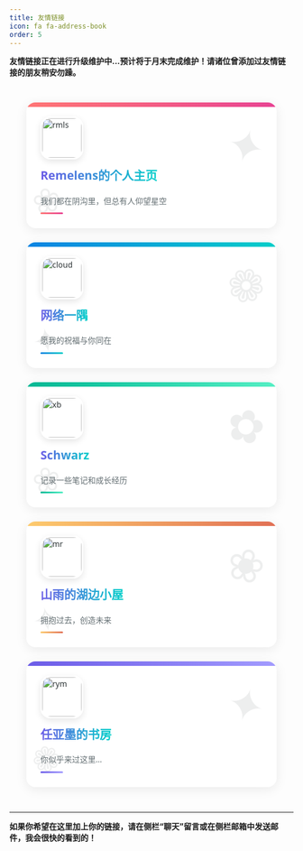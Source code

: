 ```yaml
---
title: 友情链接
icon: fa fa-address-book
order: 5
---
```

<style type="text/css">

/*我们如今拥有更为现代的友情链接设计思路*/

:root {
  --primary-font: 'Segoe UI', system-ui, -apple-system, sans-serif;
}

.links-container {
    display: grid;
    grid-template-columns: repeat(auto-fill, minmax(300px, 1fr));
    gap: 25px;
    padding: 30px;
    max-width: 1400px;
    margin: 0 auto;
    font-family: var(--primary-font);
}

.linksbox {
    position: relative;
    border-radius: 16px;
    padding: 25px;
    transition: all 0.4s cubic-bezier(0.25, 0.8, 0.25, 1);
    box-shadow: 0 4px 20px rgba(0, 0, 0, 0.08);
    overflow: hidden;
    color: #2d3436;
    background: white;
    border: none;
}

.linksbox::before {
    content: '';
    position: absolute;
    top: 0;
    left: 0;
    width: 100%;
    height: 8px;
    background: linear-gradient(90deg, #ff7675, #0984e3);
}

.linksbox::after {
    content: '';
    position: absolute;
    bottom: -50%;
    right: -50%;
    width: 100%;
    height: 100%;
    background: radial-gradient(circle, rgba(255,255,255,0.2) 0%, rgba(255,255,255,0) 70%);
    transform: scale(0);
    transition: transform 0.6s ease-out;
    z-index: 0;
}

.linksbox:hover {
    transform: translateY(-8px);
    box-shadow: 0 12px 28px rgba(0, 0, 0, 0.15);
}

.linksbox:hover::after {
    transform: scale(2);
}

.links-content {
    position: relative;
    z-index: 1;
    display: flex;
    flex-direction: column;
    height: 100%;
}

.links-image-container {
    display: flex;
    align-items: center;
    margin-bottom: 15px;
}

.linksimage {
    width: 70px;
    height: 70px;
    border-radius: 18px;
    object-fit: cover;
    box-shadow: 0 4px 12px rgba(0, 0, 0, 0.1);
    transition: all 0.3s ease;
    border: 3px solid white;
}

.linksbox:hover .linksimage {
    transform: rotate(5deg) scale(1.05);
    box-shadow: 0 8px 16px rgba(0, 0, 0, 0.15);
}

.linkstitle {
    font-size: 1.5em;
    font-weight: 700;
    margin-bottom: 8px;
    color: #2d3436;
    line-height: 1.3;
}

.linkstitle a {
    color: inherit;
    text-decoration: none;
    background: linear-gradient(to right, #6c5ce7, #00cec9);
    -webkit-background-clip: text;
    background-clip: text;
    -webkit-text-fill-color: transparent;
    transition: all 0.3s ease;
}

.linkstitle a:hover {
    background: linear-gradient(to right, #fd79a8, #e84393);
    -webkit-background-clip: text;
    background-clip: text;
}

.linksbox p {
    margin: 0;
    font-size: 1em;
    line-height: 1.6;
    color: #636e72;
    padding: 12px 0;
    position: relative;
}

.linksbox p::after {
    content: '';
    position: absolute;
    bottom: 0;
    left: 0;
    width: 40px;
    height: 3px;
    background: linear-gradient(90deg, #00b894, #00cec9);
    border-radius: 3px;
}

.links-decoration {
    position: absolute;
    opacity: 0.08;
    z-index: 0;
}

.decoration-1 {
    top: 20px;
    right: 20px;
    font-size: 80px;
    transform: rotate(15deg);
}

.decoration-2 {
    bottom: 10px;
    left: 10px;
    font-size: 60px;
    transform: rotate(-10deg);
}

/* 随机颜色生成 */
.linksbox:nth-child(6n+1)::before { background: linear-gradient(90deg, #ff7675, #e84393); }
.linksbox:nth-child(6n+2)::before { background: linear-gradient(90deg, #0984e3, #00cec9); }
.linksbox:nth-child(6n+3)::before { background: linear-gradient(90deg, #00b894, #55efc4); }
.linksbox:nth-child(6n+4)::before { background: linear-gradient(90deg, #fdcb6e, #e17055); }
.linksbox:nth-child(6n+5)::before { background: linear-gradient(90deg, #6c5ce7, #a29bfe); }
.linksbox:nth-child(6n+6)::before { background: linear-gradient(90deg, #fd79a8, #fab1a0); }

.linksbox:nth-child(6n+1) p::after { background: linear-gradient(90deg, #ff7675, #e84393); }
.linksbox:nth-child(6n+2) p::after { background: linear-gradient(90deg, #0984e3, #00cec9); }
.linksbox:nth-child(6n+3) p::after { background: linear-gradient(90deg, #00b894, #55efc4); }
.linksbox:nth-child(6n+4) p::after { background: linear-gradient(90deg, #fdcb6e, #e17055); }
.linksbox:nth-child(6n+5) p::after { background: linear-gradient(90deg, #6c5ce7, #a29bfe); }
.linksbox:nth-child(6n+6) p::after { background: linear-gradient(90deg, #fd79a8, #fab1a0); }
</style>

**友情链接正在进行升级维护中...预计将于月末完成维护！请诸位曾添加过友情链接的朋友稍安勿躁。**

<!-->

<div class="links-container">
    <div class="linksbox">
        <div class="links-decoration decoration-1">✦</div>
        <div class="links-decoration decoration-2">❀</div>
        <div class="links-content">
            <div class="links-image-container">
                <img src="https://cdn.luogu.com.cn/upload/image_hosting/wzzqwiik.png" alt="rmls" class="linksimage">
            </div>
            <span class="linkstitle"><a href="https://remelens.me">Remelens的个人主页</a></span>
            <p>我们都在阴沟里，但总有人仰望星空</p>
        </div>
    </div>


<div class="linksbox">
        <div class="links-decoration decoration-1">❁</div>
        <div class="links-decoration decoration-2">✦</div>
        <div class="links-content">
            <div class="links-image-container">
                <img src="/assets/img/links/cloud.jpg" alt="cloud" class="linksimage">
            </div>
            <span class="linkstitle"><a href="https://cloud.sd.cn">网络一隅</a></span>
            <p>愿我的祝福与你同在</p>
        </div>
</div>

<div class="linksbox">
        <div class="links-decoration decoration-1">✿</div>
        <div class="links-decoration decoration-2">❀</div>
        <div class="links-content">
            <div class="links-image-container">
                <img src="/assets/img/links/xiubi.png" alt="xb" class="linksimage">
            </div>
            <span class="linkstitle"><a href="https://www.schwarzblog.icu/">Schwarz</a></span>
            <p>记录一些笔记和成长经历</p>
        </div>
</div>

<div class="linksbox">
        <div class="links-decoration decoration-1">❀</div>
        <div class="links-decoration decoration-2">✧</div>
        <div class="links-content">
            <div class="links-image-container">
                <img src="/assets/img/links/mountr.png" alt="mr" class="linksimage">
            </div>
            <span class="linkstitle"><a href="https://mount-rain.link/">山雨的湖边小屋</a></span>
            <p>拥抱过去，创造未来</p>
        </div>
</div>

<div class="linksbox">
        <div class="links-decoration decoration-1">✦</div>
        <div class="links-decoration decoration-2">❁</div>
        <div class="links-content">
            <div class="links-image-container">
                <img src="https://rymingenu.fun/assets/images/rymingenu.png" alt="rym" class="linksimage">
            </div>
            <span class="linkstitle"><a href="https://rymingenu.fun/">任亚墨的书房</a></span>
            <p>你似乎来过这里…</p>
        </div>
    </div>
</div>

<script>
// 为每个卡片添加随机装饰符号
const decorations = ['✦', '✧', '❁', '✿', '❀', '♡', '★', '☆', '✪', '✯'];
const boxes = document.querySelectorAll('.linksbox');

boxes.forEach(box => {
    const deco1 = box.querySelector('.decoration-1');
    const deco2 = box.querySelector('.decoration-2');
    
    if(deco1 && deco2) {
        deco1.textContent = decorations[Math.floor(Math.random() * decorations.length)];
        deco2.textContent = decorations[Math.floor(Math.random() * decorations.length)];
    }
});
</script>

<!--
用于添加新友情链接：

<div class="linksbox">
    <div class="links-decoration decoration-1">✧</div>
    <div class="links-decoration decoration-2">❀</div>
    <div class="links-content">
        <div class="links-image-container">
            <img src="新图片URL" alt="新描述" class="linksimage">
        </div>
        <span class="linkstitle"><a href="新链接URL">新网站标题</a></span>
        <p>新网站描述文字</p>
    </div>
</div>

-->

<!--

已归档内容：

<div class="linksbox" style="background-image: -webkit-cross-fade(url(/assets/img/links/transparent.png),url(/assets/img/links/orcinus-library.png),40%);">
    <img src="/assets/img/links/orcinus-library.png" alt="虎鲸神话故事馆" class="linksimage">
    <span class="linkstitle"><a href="https://orcinushinwa.github.io">虎鲸神话故事馆</a></span>
    <p>当前连载系列：比斯特</p>
</div>

<div class="linksbox">
        <div class="links-decoration decoration-1">✧</div>
        <div class="links-decoration decoration-2">✿</div>
        <div class="links-content">
            <div class="links-image-container">
                <img src="/assets/img/links/rk.png" alt="rk" class="linksimage">
            </div>
            <span class="linkstitle"><a href="https://runeri-star.github.io/">RK'S BLOGS</a></span>
            <p>耶嘿~！这里是~Runeri的blog捏☆</p>
        </div>
</div>

-->





-----

**如果你希望在这里加上你的链接，请在侧栏“聊天”留言或在侧栏邮箱中发送邮件，我会很快的看到的！**


